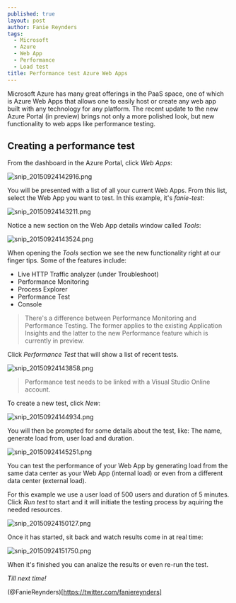 ```yaml
---
published: true
layout: post
author: Fanie Reynders
tags: 
  - Microsoft
  - Azure
  - Web App
  - Performance
  - Load test
title: Performance test Azure Web Apps
---
```




Microsoft Azure has many great offerings in the PaaS space, one of which is Azure Web Apps that allows one to easily host or create any web app built with any technology for any platform. The recent update to the new Azure Portal (in preview) brings not only a more polished look, but new functionality to web apps like performance testing.

## Creating a performance test
From the dashboard in the Azure Portal, click *Web Apps*:

![snip_20150924142916.png]({{site.baseurl}}/_posts/snip_20150924142916.png)

You will be presented with a list of all your current Web Apps. From this list, select the Web App you want to test. In this example, it's *fanie-test*:

![snip_20150924143211.png]({{site.baseurl}}/_posts/snip_20150924143211.png)

Notice a new section on the Web App details window called *Tools*:

![snip_20150924143524.png]({{site.baseurl}}/_posts/snip_20150924143524.png)

When opening the *Tools* section we see the new functionality right at our finger tips. Some of the features include:
- Live HTTP Traffic analyzer (under Troubleshoot)
- Performance Monitoring
- Process Explorer
- Performance Test
- Console

> There's a difference between Performance Monitoring and Performance Testing. The former applies to the existing Application Insights and the latter to the new Performance feature which is currently in preview.

Click *Performance Test* that will show a list of recent tests. 

![snip_20150924143858.png]({{site.baseurl}}/_posts/snip_20150924143858.png)

> Performance test needs to be linked with a Visual Studio Online account.

To create a new test, click *New*:

![snip_20150924144934.png]({{site.baseurl}}/_posts/snip_20150924144934.png)

You will then be prompted for some details about the test, like: The name, generate load from, user load and duration.

![snip_20150924145251.png]({{site.baseurl}}/_posts/snip_20150924145251.png)

You can test the performance of your Web App by generating load from the same data center as your Web App (internal load) or even from a different data center (external load).

For this example we use a user load of 500 users and duration of 5 minutes. Click *Run test* to start and it will initiate the testing process by aquiring the needed resources.

![snip_20150924150127.png]({{site.baseurl}}/_posts/snip_20150924150127.png)

Once it has started, sit back and watch results come in at real time:

![snip_20150924151750.png]({{site.baseurl}}/_posts/snip_20150924151750.png)

When it's finished you can analize the results or even re-run the test.

*Till next time!*

(@FanieReynders)[https://twitter.com/faniereynders]
